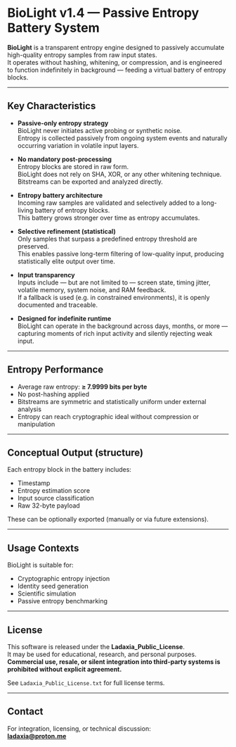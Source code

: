 
# BioLight v1.4 — Passive Entropy Battery System

**BioLight** is a transparent entropy engine designed to passively accumulate high-quality entropy samples from raw input states.  
It operates without hashing, whitening, or compression, and is engineered to function indefinitely in background — feeding a virtual battery of entropy blocks.

---

## Key Characteristics

- **Passive-only entropy strategy**  
  BioLight never initiates active probing or synthetic noise.  
  Entropy is collected passively from ongoing system events and naturally occurring variation in volatile input layers.

- **No mandatory post-processing**  
  Entropy blocks are stored in raw form.  
  BioLight does not rely on SHA, XOR, or any other whitening technique.  
  Bitstreams can be exported and analyzed directly.

- **Entropy battery architecture**  
  Incoming raw samples are validated and selectively added to a long-living battery of entropy blocks.  
  This battery grows stronger over time as entropy accumulates.

- **Selective refinement (statistical)**  
  Only samples that surpass a predefined entropy threshold are preserved.  
  This enables passive long-term filtering of low-quality input, producing statistically elite output over time.

- **Input transparency**  
  Inputs include — but are not limited to — screen state, timing jitter, volatile memory, system noise, and RAM feedback.  
  If a fallback is used (e.g. in constrained environments), it is openly documented and traceable.

- **Designed for indefinite runtime**  
  BioLight can operate in the background across days, months, or more —  
  capturing moments of rich input activity and silently rejecting weak input.

---

## Entropy Performance

- Average raw entropy: **≥ 7.9999 bits per byte**
- No post-hashing applied
- Bitstreams are symmetric and statistically uniform under external analysis
- Entropy can reach cryptographic ideal without compression or manipulation

---

## Conceptual Output (structure)

Each entropy block in the battery includes:
- Timestamp
- Entropy estimation score
- Input source classification
- Raw 32-byte payload

These can be optionally exported (manually or via future extensions).

---

## Usage Contexts

BioLight is suitable for:
- Cryptographic entropy injection
- Identity seed generation
- Scientific simulation
- Passive entropy benchmarking

---

## License

This software is released under the **Ladaxia_Public_License**.  
It may be used for educational, research, and personal purposes.  
**Commercial use, resale, or silent integration into third-party systems is prohibited without explicit agreement.**

See `Ladaxia_Public_License.txt` for full license terms.

---

## Contact

For integration, licensing, or technical discussion:  
**ladaxia@proton.me**
